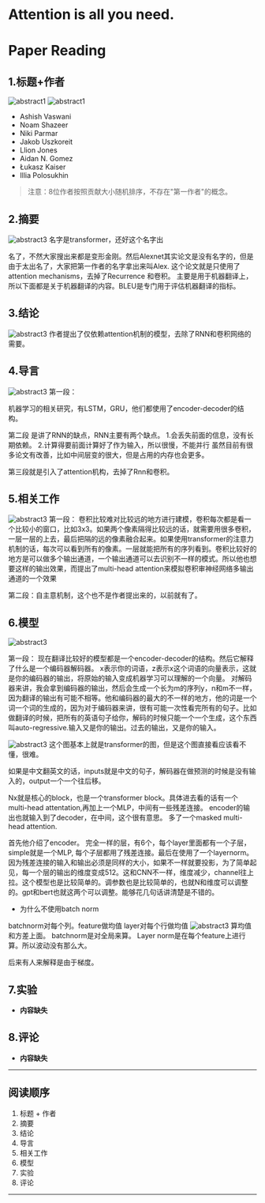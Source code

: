 # Attention is all you need.
# Paper Reading

## 1.标题+作者
![abstract1](./picture/transformer_1.png)
![abstract1](./picture/transformer_2.png)
- Ashish Vaswani
- Noam Shazeer
- Niki Parmar
- Jakob Uszkoreit
- Llion Jones
- Aidan N. Gomez
- Łukasz Kaiser
- Illia Polosukhin

> 注意：8位作者按照贡献大小随机排序，不存在"第一作者"的概念。

## 2.摘要
![abstract3](./picture/transformer_3.png)
名字是transformer，还好这个名字出

名了，不然大家搜出来都是变形金刚。然后Alexnet其实论文是没有名字的，但是由于太出名了，大家把第一作者的名字拿出来叫Alex.
这个论文就是只使用了attention mechanisms，去掉了Recurrence 和卷积。
主要是用于机器翻译上，所以下面都是关于机器翻译的内容。BLEU是专门用于评估机器翻译的指标。

## 3.结论
![abstract3](./picture/transformer_4.png)
作者提出了仅依赖attention机制的模型，去除了RNN和卷积网络的需要。

## 4.导言
![abstract3](./picture/transformer_5.png)
第一段：

机器学习的相关研究，有LSTM，GRU，他们都使用了encoder-decoder的结构。


第二段
是讲了RNN的缺点，RNN主要有两个缺点。
1.会丢失前面的信息，没有长期依赖。
2.计算得要前面计算好了作为输入，所以很慢，不能并行
虽然目前有很多论文有改善，比如中间层变的很大，但是占用的内存也会更多。

第三段就是引入了attention机构，去掉了Rnn和卷积。

## 5.相关工作
![abstract3](./picture/transformer_6.png)
第一段：
卷积比较难对比较远的地方进行建模，卷积每次都是看一个比较小的窗口，比如3x3。如果两个像素隔得比较远的话，就需要用很多卷积，一层一层的上去，最后把隔的远的像素融合起来。如果使用transformer的注意力机制的话，每次可以看到所有的像素。一层就能把所有的序列看到。卷积比较好的地方是可以做多个输出通道，一个输出通道可以去识别不一样的模式。所以他也想要这样的输出效果，而提出了multi-head attention来模拟卷积审神经网络多输出通道的一个效果

第二段：自主意机制，这个也不是作者提出来的，以前就有了。

## 6.模型
![abstract3](./Paper_reading/Transformer/picture/transformer_7.png)


第一段：
现在翻译比较好的模型都是一个encoder-decoder的结构。然后它解释了什么是一个编码器解码器。
x表示你的词语，z表示x这个词语的向量表示，这就是你的编码器的输出，将原始的输入变成机器学习可以理解的一个向量。
对解码器来讲，我会拿到编码器的输出，然后会生成一个长为m的序列y，n和m不一样，因为翻译的输出有可能不相等。他和编码器的最大的不一样的地方，他的词是一个词一个词的生成的，因为对于编码器来讲，很有可能一次性看完所有的句子。比如做翻译的时候，把所有的英语句子给你，解码的时候只能一个一个生成，这个东西叫auto-regressive.输入又是你的输出。过去的输出，又是你的输入。

![abstract3](./picture/transformer_7.png)
这个图基本上就是transformer的图，但是这个图直接看应该看不懂，很难。

如果是中文翻英文的话，inputs就是中文的句子，解码器在做预测的时候是没有输入的，output一个一个往后移。

Nx就是核心的block，也是一个transformer block。具体进去看的话有一个multi-head attentation,再加上一个MLP，中间有一些残差连接。
encoder的输出也就输入到了decoder，在中间，这个很有意思。
多了一个masked multi-head attention.

首先他介绍了encoder。
完全一样的层，有6个，每个layer里面都有一个子层，
simple就是一个MLP, 每个子层都用了残差连接。最后在使用了一个layernorm。因为残差连接的输入和输出必须是同样的大小，如果不一样就要投影，为了简单起见，每一个层的输出的维度变成512。这和CNN不一样，维度减少，channel往上拉。这个模型也是比较简单的。调参数也是比较简单的，也就N和维度可以调整的。gpt和bert也就这两个可以调整。能够花几句话讲清楚是不错的。

- 为什么不使用batch norm

batchnorm对每个列。feature做均值
layer对每个行做均值
![abstract3](./picture/transformer_8.png)
算均值和方差上面。
batchnorm是对全局来算。
Layer norm是在每个feature上进行算。所以波动没有那么大。

后来有人来解释是由于梯度。


## 7.实验
- **内容缺失**

## 8.评论
- **内容缺失**

---

## 阅读顺序
1. 标题 + 作者
2. 摘要
3. 结论
4. 导言
5. 相关工作
6. 模型
7. 实验
8. 评论

---

